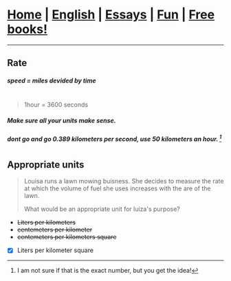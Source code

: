 # [Home](https://www.lazarmarlin.tk) | [English](/english) | [Essays](/essays) | [Fun](/fun) | [Free books!](/freebooks)
---
[^1]: I am not sure if that is the exact number, but you get the idea! 
## Rate

##### speed = miles devided by time
#
> 1hour = 3600 seconds
##### Make sure all your units make sense. 
##### dont go and go 0.389 kilometers per second, use 50 kilometers an hour. [^1]
#
## Appropriate units
> Louisa runs a lawn mowing buisness. She decides to measure the rate at which the volume of fuel she uses increases with the are of the lawn.
>
> What would be an appropriate unit for luiza's purpose?
-  ~~Liters per kilometers~~ 
-  ~~centemeters per kilometer~~
-  ~~centemeters per kilometers square~~
- [x] Liters per kilometer square
